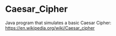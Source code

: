 Caesar_Cipher
=============

Java program that simulates a basic Caesar Cipher: https://en.wikipedia.org/wiki/Caesar_cipher
